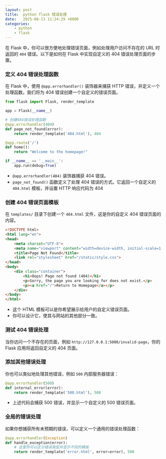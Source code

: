 ```yaml
---
layout: post
title:  python flask 错误处理
date:   2025-08-13 11:24:29 +0800
categories: 
    - python 
    - flask
---
```


在 Flask 中，你可以很方便地处理错误页面，例如处理用户访问不存在的 URL 时返回的 `404` 错误。以下是如何在 Flask 中实现自定义的 404 错误处理页面的步骤。

### 定义 404 错误处理函数

在 Flask 中，使用 `@app.errorhandler()` 装饰器来捕获 HTTP 错误，并定义一个处理函数。我们将为 404 错误创建一个自定义的错误页面。

```python
from flask import Flask, render_template

app = Flask(__name__)

# 创建404错误处理函数
@app.errorhandler(404)
def page_not_found(error):
    return render_template('404.html'), 404

@app.route('/')
def home():
    return "Welcome to the homepage!"

if __name__ == '__main__':
    app.run(debug=True)
```

- `@app.errorhandler(404)` 装饰器捕获 404 错误。
- `page_not_found()` 函数定义了处理 404 错误的方式。它返回一个自定义的 `404.html` 模板，并设置 HTTP 响应代码为 404

### 创建 404 错误页面模板

在 `templates/` 目录下创建一个 `404.html` 文件，这是你的自定义 404 错误页面的内容。

```html
<!DOCTYPE html>
<html lang="en">
<head>
    <meta charset="UTF-8">
    <meta name="viewport" content="width=device-width, initial-scale=1.0">
    <title>Page Not Found</title>
    <link rel="stylesheet" href="/static/style.css">
</head>
<body>
    <div class="container">
        <h1>Oops! Page not found (404)</h1>
        <p>Sorry, the page you are looking for does not exist.</p>
        <p><a href="/">Return to Homepage</a></p>
    </div>
</body>
</html>
```

- 这个 HTML 模板可以是你希望展示给用户的自定义错误页面。
- 你可以设计它，使其与网站的其他部分一致。

### 测试 404 错误处理

当你访问一个不存在的页面，例如 `http://127.0.0.1:5000/invalid-page`，你的 Flask 应用将返回自定义的 404 页面。

### 添加其他错误处理

你也可以类似地处理其他错误，例如 `500` 内部服务器错误：

```python
@app.errorhandler(500)
def internal_error(error):
    return render_template('500.html'), 500
```

- 上述代码会捕获 500 错误，并显示一个自定义的 500 错误页面。

### 全局的错误处理

如果你想捕获所有未预期的错误，可以定义一个通用的错误处理函数：

```python
@app.errorhandler(Exception)
def handle_exception(error):
    # 这里你可以区分错误类型并显示不同的模板
    return render_template('error.html', error=error), 500
```